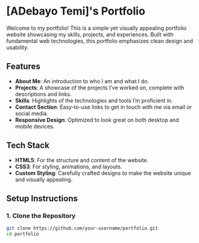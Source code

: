 # **[ADebayo Temi]'s Portfolio**  

Welcome to my portfolio! This is a simple yet visually appealing portfolio website showcasing my skills, projects, and experiences. Built with fundamental web technologies, this portfolio emphasizes clean design and usability.  

## **Features**  

- **About Me**: An introduction to who I am and what I do.  
- **Projects**: A showcase of the projects I’ve worked on, complete with descriptions and links.  
- **Skills**: Highlights of the technologies and tools I’m proficient in.  
- **Contact Section**: Easy-to-use links to get in touch with me via email or social media.  
- **Responsive Design**: Optimized to look great on both desktop and mobile devices.  

## **Tech Stack**  

- **HTML5**: For the structure and content of the website.  
- **CSS3**: For styling, animations, and layouts.  
- **Custom Styling**: Carefully crafted designs to make the website unique and visually appealing.  

## **Setup Instructions**  

### **1. Clone the Repository**  
```bash  
git clone https://github.com/your-username/portfolio.git  
cd portfolio  
